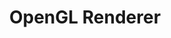 ---
title: "OpenGL Renderer"
summary: ""
imagePath: "/images/openglrenderer.png"
videoPath: "https://www.youtube.com/embed/lygBcTKR5fo?si=FL_n7c739-hZ1S2G"
weight: 4
categories:
- Game Dev
tags:
- C++
- Graphics
- OpenGL
- Engine Dev
- 3D
draft: false
---